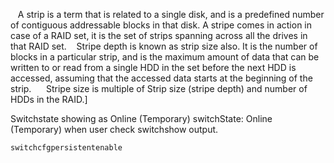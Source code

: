 
   A strip is a term that is related to a single disk, and is a predefined number of contiguous addressable blocks in that disk. A stripe comes in action in case of a RAID set, it is the set of strips spanning across all the drives in that RAID set.
   Stripe depth is known as strip size also. It is the number of blocks in a particular strip, and is the maximum amount of data that can be written to or read from a single HDD in the set before the next HDD is accessed, assuming that the accessed data starts at the beginning of the strip.
     Stripe size is multiple of Strip size (stripe depth) and number of HDDs in the RAID.]




Switchstate showing as Online (Temporary)
switchState: Online (Temporary) when user check switchshow output.

`switchcfgpersistentenable`